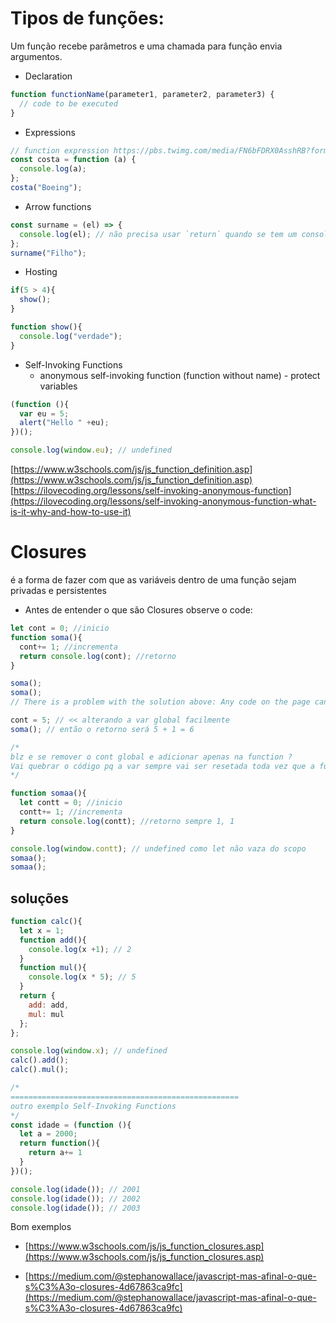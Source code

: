 # Tipos de funções:

Um função recebe parâmetros e uma chamada para função envia argumentos.

- Declaration

```js
function functionName(parameter1, parameter2, parameter3) {
  // code to be executed
}
```

- Expressions

```js
// function expression https://pbs.twimg.com/media/FN6bFDRX0AsshRB?format=jpg
const costa = function (a) {
  console.log(a);
};
costa("Boeing");
```


- Arrow functions 

```js
const surname = (el) => {
  console.log(el); // não precisa usar `return` quando se tem um console.
};
surname("Filho");
```

- Hosting  

```js
if(5 > 4){
  show();
}

function show(){
  console.log("verdade");
}
```

- Self-Invoking Functions
    - anonymous self-invoking function (function without name) - protect variables

```js
(function (){  
  var eu = 5;
  alert("Hello " +eu);
})();

console.log(window.eu); // undefined

```


[https://www.w3schools.com/js/js_function_definition.asp](https://www.w3schools.com/js/js_function_definition.asp)  
[https://ilovecoding.org/lessons/self-invoking-anonymous-function](https://ilovecoding.org/lessons/self-invoking-anonymous-function-what-is-it-why-and-how-to-use-it)

# Closures
é a forma de fazer com que as variáveis dentro de uma função sejam privadas e persistentes

- Antes de entender o que são Closures observe o code: 

```js
let cont = 0; //inicio
function soma(){
  cont+= 1; //incrementa
  return console.log(cont); //retorno
}

soma();
soma();
// There is a problem with the solution above: Any code on the page can change the counter, without calling add().

cont = 5; // << alterando a var global facilmente
soma(); // então o retorno será 5 + 1 = 6

/*
blz e se remover o cont global e adicionar apenas na function ?
Vai quebrar o código pq a var sempre vai ser resetada toda vez que a funcao for chamada:
*/

function somaa(){
  let contt = 0; //inicio
  contt+= 1; //incrementa
  return console.log(contt); //retorno sempre 1, 1
}

console.log(window.contt); // undefined como let não vaza do scopo
somaa();
somaa();


```

## soluções 

```js
function calc(){
  let x = 1;
  function add(){
    console.log(x +1); // 2
  }
  function mul(){
    console.log(x * 5); // 5
  }
  return {
    add: add,
    mul: mul
  };
};

console.log(window.x); // undefined
calc().add(); 
calc().mul();

/* 
===================================================
outro exemplo Self-Invoking Functions
*/
const idade = (function (){
  let a = 2000;
  return function(){
    return a+= 1
  }
})();

console.log(idade()); // 2001
console.log(idade()); // 2002
console.log(idade()); // 2003

```


Bom exemplos
-  [https://www.w3schools.com/js/js_function_closures.asp](https://www.w3schools.com/js/js_function_closures.asp)

- [https://medium.com/@stephanowallace/javascript-mas-afinal-o-que-s%C3%A3o-closures-4d67863ca9fc](https://medium.com/@stephanowallace/javascript-mas-afinal-o-que-s%C3%A3o-closures-4d67863ca9fc)